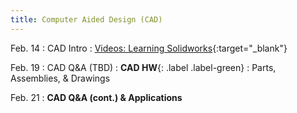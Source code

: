 ```yaml
---
title: Computer Aided Design (CAD)
---
```

Feb. 14
: CAD Intro 
  : [Videos: Learning Solidworks](https://greenlakelabs.thinkific.com/courses/LearningSolidworks){:target="_blank"}

Feb. 19
: CAD Q&A (TBD)
: **CAD HW**{: .label .label-green} 
  : Parts, Assemblies, & Drawings

Feb. 21
: **CAD Q&A (cont.) & Applications**

